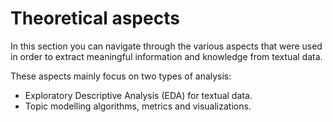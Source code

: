 # Theoretical aspects

In this section you can navigate through the various aspects that were used in order to extract meaningful information and knowledge from textual data.

These aspects mainly focus on two types of analysis:

- Exploratory Descriptive Analysis (EDA) for textual data.
- Topic modelling algorithms, metrics and visualizations.
